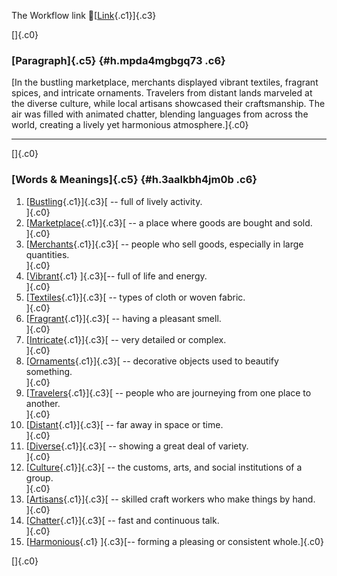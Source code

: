 The Workflow link
👏[[Link](https://www.google.com/url?q=http://www.google.com&sa=D&source=editors&ust=1758975398334132&usg=AOvVaw12eGqIhjnKopqqa_SMH-dj){.c1}]{.c3}

[]{.c0}

### [Paragraph]{.c5} {#h.mpda4mgbgq73 .c6}

[In the bustling marketplace, merchants displayed vibrant textiles,
fragrant spices, and intricate ornaments. Travelers from distant lands
marveled at the diverse culture, while local artisans showcased their
craftsmanship. The air was filled with animated chatter, blending
languages from across the world, creating a lively yet harmonious
atmosphere.]{.c0}

------------------------------------------------------------------------

[]{.c0}

### [Words & Meanings]{.c5} {#h.3aalkbh4jm0b .c6}

1.  [[Bustling](https://www.google.com/url?q=http://www.google.com&sa=D&source=editors&ust=1758975398335268&usg=AOvVaw10zK0421DAPtSa3MsOzyS0){.c1}]{.c3}[ --
    full of lively activity.\
    ]{.c0}
2.  [[Marketplace](https://www.google.com/url?q=http://www.google.com&sa=D&source=editors&ust=1758975398335511&usg=AOvVaw0UzoBvjy_6-MgctvnBxuPQ){.c1}]{.c3}[ --
    a place where goods are bought and sold.\
    ]{.c0}
3.  [[Merchants](https://www.google.com/url?q=http://www.google.com&sa=D&source=editors&ust=1758975398335801&usg=AOvVaw3fxvF-_MJ7gGW_RN-Q1NtL){.c1}]{.c3}[ --
    people who sell goods, especially in large quantities.\
    ]{.c0}
4.  [[Vibrant](https://www.google.com/url?q=http://www.google.com&sa=D&source=editors&ust=1758975398336053&usg=AOvVaw1_3tLh69mHEO0h9wf05TEi){.c1}
    ]{.c3}[-- full of life and energy.\
    ]{.c0}
5.  [[Textiles](https://www.google.com/url?q=http://www.google.com&sa=D&source=editors&ust=1758975398336239&usg=AOvVaw2XFj08XreRLXAq9xvCR9g2){.c1}]{.c3}[ --
    types of cloth or woven fabric.\
    ]{.c0}
6.  [[Fragrant](https://www.google.com/url?q=http://www.google.com&sa=D&source=editors&ust=1758975398336439&usg=AOvVaw3w7R_Cd3y-QkE9UXGjK_CP){.c1}]{.c3}[ --
    having a pleasant smell.\
    ]{.c0}
7.  [[Intricate](https://www.google.com/url?q=http://www.google.com&sa=D&source=editors&ust=1758975398336634&usg=AOvVaw3wJxTC6dK2U1nbhywSKYyB){.c1}]{.c3}[ --
    very detailed or complex.\
    ]{.c0}
8.  [[Ornaments](https://www.google.com/url?q=http://www.google.com&sa=D&source=editors&ust=1758975398336841&usg=AOvVaw2PkR57Xu16z1oedKWnRli_){.c1}]{.c3}[ --
    decorative objects used to beautify something.\
    ]{.c0}
9.  [[Travelers](https://www.google.com/url?q=http://www.google.com&sa=D&source=editors&ust=1758975398337083&usg=AOvVaw2LfatxpXR_dxliPowj61ic){.c1}]{.c3}[ --
    people who are journeying from one place to another.\
    ]{.c0}
10. [[Distant](https://www.google.com/url?q=http://www.google.com&sa=D&source=editors&ust=1758975398337291&usg=AOvVaw1qoQa_mnkT9Fg2zWOc-kB8){.c1}]{.c3}[ --
    far away in space or time.\
    ]{.c0}
11. [[Diverse](https://www.google.com/url?q=http://www.google.com&sa=D&source=editors&ust=1758975398337463&usg=AOvVaw1a8LpkKaSoGvkmPun-dBs1){.c1}]{.c3}[ --
    showing a great deal of variety.\
    ]{.c0}
12. [[Culture](https://www.google.com/url?q=http://www.google.com&sa=D&source=editors&ust=1758975398337646&usg=AOvVaw3lNkcVCzTYePEfv7MzJ0Jo){.c1}]{.c3}[ --
    the customs, arts, and social institutions of a group.\
    ]{.c0}
13. [[Artisans](https://www.google.com/url?q=http://www.google.com&sa=D&source=editors&ust=1758975398337856&usg=AOvVaw1QFqQu483PJQ5hXRBLuU7M){.c1}]{.c3}[ --
    skilled craft workers who make things by hand.\
    ]{.c0}
14. [[Chatter](https://www.google.com/url?q=http://www.google.com&sa=D&source=editors&ust=1758975398338049&usg=AOvVaw1S1qLETMp-hiZ3C8Xa27vQ){.c1}]{.c3}[ --
    fast and continuous talk.\
    ]{.c0}
15. [[Harmonious](https://www.google.com/url?q=http://www.google.com&sa=D&source=editors&ust=1758975398338217&usg=AOvVaw0RoJg3sS0uL3uBvcJT3WjU){.c1}
    ]{.c3}[-- forming a pleasing or consistent whole.]{.c0}

[]{.c0}
